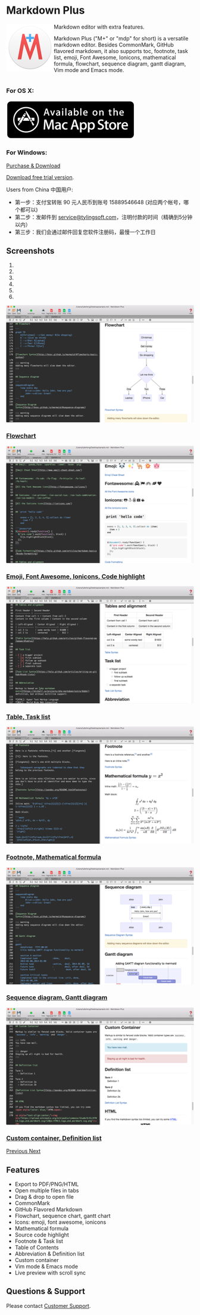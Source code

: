 # Markdown Plus

<img src="/img/mdp/icon.png" width="128" align="left"/>

Markdown editor with extra features.

Markdown Plus ("M+" or "mdp" for short) is a versatile markdown editor.
Besides CommonMark, GitHub flavored markdown, it also supports toc,
footnote, task list, emoji, Font Awesome, Ionicons, mathematical formula,
flowchart, sequence diagram, gantt diagram, Vim mode and Emacs mode.

<div style="clear: left;"></div>

### For OS X:

<a href="https://itunes.apple.com/us/app/markdown-plus/id972585766?ls=1&mt=12" target="_blank">
  <img src="/img/macappstore.png"/>
</a>

### For Windows:

<script src="https://gumroad.com/js/gumroad.js"></script>
<a class="gumroad-button" href="https://gum.co/mdp-win?wanted=true" target="_blank">Purchase & Download</a>

<a href="https://cdn.rawgit.com/tylingsoft/dist/master/mdp-1.9.0.exe" target="_blank">Download free trial version</a>.

<div class="alert alert-info">
Users from China 中国用户:

- 第一步：支付宝转账 90 元人民币到账号 15889546648 (对应两个帐号，哪个都可以)
- 第二步：发邮件到 service@tylingsoft.com，注明付款的时间（精确到5分钟以内）
- 第三步：我们会通过邮件回复您软件注册码，最慢一个工作日
</div>


## Screenshots

<div id="main-carousel" class="carousel slide" data-ride="carousel">
  <ol class="carousel-indicators">
    <li data-target="#main-carousel" data-slide-to="0" class="active"></li>
    <li data-target="#main-carousel" data-slide-to="1"></li>
    <li data-target="#main-carousel" data-slide-to="2"></li>
    <li data-target="#main-carousel" data-slide-to="3"></li>
    <li data-target="#main-carousel" data-slide-to="4"></li>
    <li data-target="#main-carousel" data-slide-to="5"></li>
  </ol>
  <div class="carousel-inner" role="listbox">
    <div class="item active">
      <a href="/markdown-plus/">
        <img src="/img/mdp/0.png"/>
        <div class="carousel-caption">
          <h3>Flowchart</h3>
        </div>
      </a>
    </div>
    <div class="item">
      <a href="/markdown-mate/">
        <img src="/img/mdp/1.png"/>
        <div class="carousel-caption">
          <h3>Emoji, Font Awesome, Ionicons, Code highlight</h3>
        </div>
      </a>
    </div>
    <div class="item">
      <a href="/markdown-mate/">
        <img src="/img/mdp/2.png"/>
        <div class="carousel-caption">
          <h3>Table, Task list</h3>
        </div>
      </a>
    </div>
    <div class="item">
      <a href="/markdown-mate/">
        <img src="/img/mdp/3.png"/>
        <div class="carousel-caption">
          <h3>Footnote, Mathematical formula</h3>
        </div>
      </a>
    </div>
    <div class="item">
      <a href="/markdown-mate/">
        <img src="/img/mdp/4.png"/>
        <div class="carousel-caption">
          <h3>Sequence diagram, Gantt diagram</h3>
        </div>
      </a>
    </div>
    <div class="item">
      <a href="/markdown-mate/">
        <img src="/img/mdp/5.png"/>
        <div class="carousel-caption">
          <h3>Custom container, Definition list</h3>
        </div>
      </a>
    </div>
  </div>
  <a class="left carousel-control" href="#main-carousel" role="button" data-slide="prev">
    <span class="glyphicon glyphicon-chevron-left"></span>
    <span class="sr-only">Previous</span>
  </a>
  <a class="right carousel-control" href="#main-carousel" role="button" data-slide="next">
    <span class="glyphicon glyphicon-chevron-right"></span>
    <span class="sr-only">Next</span>
  </a>
</div>


## Features

- Export to PDF/PNG/HTML
- Open multiple files in tabs
- Drag & drop to open file
- CommonMark
- GitHub Flavored Markdown
- Flowchart, sequence chart, gantt chart
- Icons: emoji, font awesome, ionicons
- Mathematical formula
- Source code highlight
- Footnote & Task list
- Table of Contents
- Abbreviation & Definition list
- Custom container
- Vim mode & Emacs mode
- Live preview with scroll sync


## Questions & Support

Please contact [Customer Support](/contact/).
